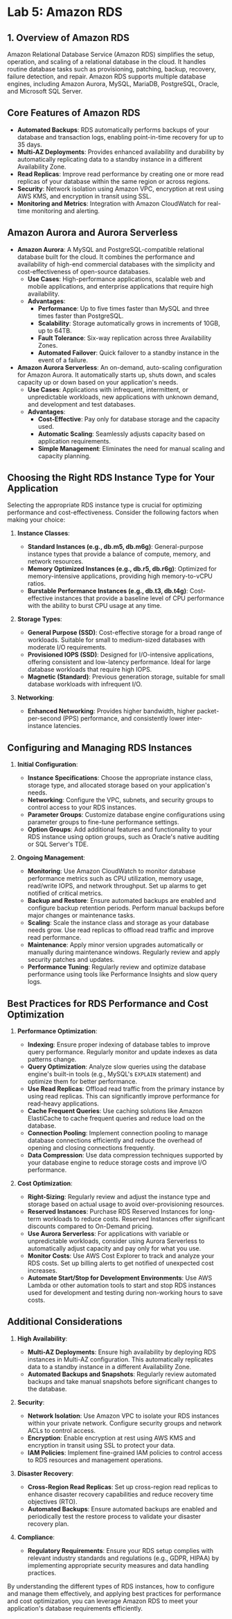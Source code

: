 # Lab 5: Amazon RDS

## 1. Overview of Amazon RDS

Amazon Relational Database Service (Amazon RDS) simplifies the setup, operation, and scaling of a relational database in the cloud. It handles routine database tasks such as provisioning, patching, backup, recovery, failure detection, and repair. Amazon RDS supports multiple database engines, including Amazon Aurora, MySQL, MariaDB, PostgreSQL, Oracle, and Microsoft SQL Server.

## Core Features of Amazon RDS

- **Automated Backups**: RDS automatically performs backups of your database and transaction logs, enabling point-in-time recovery for up to 35 days.
- **Multi-AZ Deployments**: Provides enhanced availability and durability by automatically replicating data to a standby instance in a different Availability Zone.
- **Read Replicas**: Improve read performance by creating one or more read replicas of your database within the same region or across regions.
- **Security**: Network isolation using Amazon VPC, encryption at rest using AWS KMS, and encryption in transit using SSL.
- **Monitoring and Metrics**: Integration with Amazon CloudWatch for real-time monitoring and alerting.

## Amazon Aurora and Aurora Serverless

- **Amazon Aurora**: A MySQL and PostgreSQL-compatible relational database built for the cloud. It combines the performance and availability of high-end commercial databases with the simplicity and cost-effectiveness of open-source databases.
  - **Use Cases**: High-performance applications, scalable web and mobile applications, and enterprise applications that require high availability.
  - **Advantages**:
    - **Performance**: Up to five times faster than MySQL and three times faster than PostgreSQL.
    - **Scalability**: Storage automatically grows in increments of 10GB, up to 64TB.
    - **Fault Tolerance**: Six-way replication across three Availability Zones.
    - **Automated Failover**: Quick failover to a standby instance in the event of a failure.
- **Amazon Aurora Serverless**: An on-demand, auto-scaling configuration for Amazon Aurora. It automatically starts up, shuts down, and scales capacity up or down based on your application's needs.
  - **Use Cases**: Applications with infrequent, intermittent, or unpredictable workloads, new applications with unknown demand, and development and test databases.
  - **Advantages**:
    - **Cost-Effective**: Pay only for database storage and the capacity used.
    - **Automatic Scaling**: Seamlessly adjusts capacity based on application requirements.
    - **Simple Management**: Eliminates the need for manual scaling and capacity planning.

## Choosing the Right RDS Instance Type for Your Application

Selecting the appropriate RDS instance type is crucial for optimizing performance and cost-effectiveness. Consider the following factors when making your choice:

1. **Instance Classes**:

   - **Standard Instances (e.g., db.m5, db.m6g)**: General-purpose instance types that provide a balance of compute, memory, and network resources.
   - **Memory Optimized Instances (e.g., db.r5, db.r6g)**: Optimized for memory-intensive applications, providing high memory-to-vCPU ratios.
   - **Burstable Performance Instances (e.g., db.t3, db.t4g)**: Cost-effective instances that provide a baseline level of CPU performance with the ability to burst CPU usage at any time.

2. **Storage Types**:

   - **General Purpose (SSD)**: Cost-effective storage for a broad range of workloads. Suitable for small to medium-sized databases with moderate I/O requirements.
   - **Provisioned IOPS (SSD)**: Designed for I/O-intensive applications, offering consistent and low-latency performance. Ideal for large database workloads that require high IOPS.
   - **Magnetic (Standard)**: Previous generation storage, suitable for small database workloads with infrequent I/O.

3. **Networking**:
   - **Enhanced Networking**: Provides higher bandwidth, higher packet-per-second (PPS) performance, and consistently lower inter-instance latencies.

## Configuring and Managing RDS Instances

1. **Initial Configuration**:

   - **Instance Specifications**: Choose the appropriate instance class, storage type, and allocated storage based on your application's needs.
   - **Networking**: Configure the VPC, subnets, and security groups to control access to your RDS instances.
   - **Parameter Groups**: Customize database engine configurations using parameter groups to fine-tune performance settings.
   - **Option Groups**: Add additional features and functionality to your RDS instance using option groups, such as Oracle's native auditing or SQL Server's TDE.

2. **Ongoing Management**:
   - **Monitoring**: Use Amazon CloudWatch to monitor database performance metrics such as CPU utilization, memory usage, read/write IOPS, and network throughput. Set up alarms to get notified of critical metrics.
   - **Backup and Restore**: Ensure automated backups are enabled and configure backup retention periods. Perform manual backups before major changes or maintenance tasks.
   - **Scaling**: Scale the instance class and storage as your database needs grow. Use read replicas to offload read traffic and improve read performance.
   - **Maintenance**: Apply minor version upgrades automatically or manually during maintenance windows. Regularly review and apply security patches and updates.
   - **Performance Tuning**: Regularly review and optimize database performance using tools like Performance Insights and slow query logs.

## Best Practices for RDS Performance and Cost Optimization

1. **Performance Optimization**:

   - **Indexing**: Ensure proper indexing of database tables to improve query performance. Regularly monitor and update indexes as data patterns change.
   - **Query Optimization**: Analyze slow queries using the database engine's built-in tools (e.g., MySQL's `EXPLAIN` statement) and optimize them for better performance.
   - **Use Read Replicas**: Offload read traffic from the primary instance by using read replicas. This can significantly improve performance for read-heavy applications.
   - **Cache Frequent Queries**: Use caching solutions like Amazon ElastiCache to cache frequent queries and reduce load on the database.
   - **Connection Pooling**: Implement connection pooling to manage database connections efficiently and reduce the overhead of opening and closing connections frequently.
   - **Data Compression**: Use data compression techniques supported by your database engine to reduce storage costs and improve I/O performance.

2. **Cost Optimization**:
   - **Right-Sizing**: Regularly review and adjust the instance type and storage based on actual usage to avoid over-provisioning resources.
   - **Reserved Instances**: Purchase RDS Reserved Instances for long-term workloads to reduce costs. Reserved Instances offer significant discounts compared to On-Demand pricing.
   - **Use Aurora Serverless**: For applications with variable or unpredictable workloads, consider using Aurora Serverless to automatically adjust capacity and pay only for what you use.
   - **Monitor Costs**: Use AWS Cost Explorer to track and analyze your RDS costs. Set up billing alerts to get notified of unexpected cost increases.
   - **Automate Start/Stop for Development Environments**: Use AWS Lambda or other automation tools to start and stop RDS instances used for development and testing during non-working hours to save costs.

## Additional Considerations

1. **High Availability**:

   - **Multi-AZ Deployments**: Ensure high availability by deploying RDS instances in Multi-AZ configuration. This automatically replicates data to a standby instance in a different Availability Zone.
   - **Automated Backups and Snapshots**: Regularly review automated backups and take manual snapshots before significant changes to the database.

2. **Security**:

   - **Network Isolation**: Use Amazon VPC to isolate your RDS instances within your private network. Configure security groups and network ACLs to control access.
   - **Encryption**: Enable encryption at rest using AWS KMS and encryption in transit using SSL to protect your data.
   - **IAM Policies**: Implement fine-grained IAM policies to control access to RDS resources and management operations.

3. **Disaster Recovery**:

   - **Cross-Region Read Replicas**: Set up cross-region read replicas to enhance disaster recovery capabilities and reduce recovery time objectives (RTO).
   - **Automated Backups**: Ensure automated backups are enabled and periodically test the restore process to validate your disaster recovery plan.

4. **Compliance**:
   - **Regulatory Requirements**: Ensure your RDS setup complies with relevant industry standards and regulations (e.g., GDPR, HIPAA) by implementing appropriate security measures and data handling practices.

By understanding the different types of RDS instances, how to configure and manage them effectively, and applying best practices for performance and cost optimization, you can leverage Amazon RDS to meet your application's database requirements efficiently.
